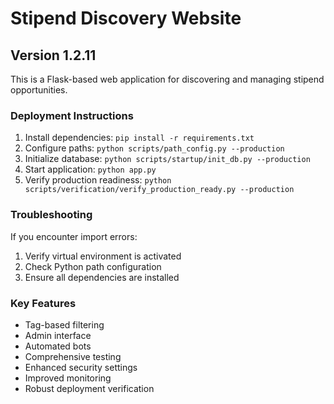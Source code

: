 # Stipend Discovery Website

## Version 1.2.11

This is a Flask-based web application for discovering and managing stipend opportunities.

### Deployment Instructions
1. Install dependencies: `pip install -r requirements.txt`
2. Configure paths: `python scripts/path_config.py --production`
3. Initialize database: `python scripts/startup/init_db.py --production`
4. Start application: `python app.py`
5. Verify production readiness: `python scripts/verification/verify_production_ready.py --production`

### Troubleshooting
If you encounter import errors:
1. Verify virtual environment is activated
2. Check Python path configuration
3. Ensure all dependencies are installed

### Key Features
- Tag-based filtering
- Admin interface
- Automated bots
- Comprehensive testing
- Enhanced security settings
- Improved monitoring
- Robust deployment verification
